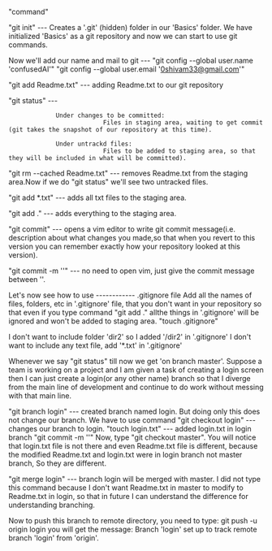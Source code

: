 "command"


"git init" ---  Creates a '.git' (hidden) folder in our 'Basics' folder. We have initialized 'Basics' as a git repository and now we can start to use git commands.
 

Now we'll add our name and mail to git ---
"git config --global user.name 'confusedAI'"
"git config --global user.email '0shivam33@gmail.com'"


"git add Readme.txt" --- adding Readme.txt to our git repository


"git status" --- 

                 Under changes to be committed:
                              Files in staging area, waiting to get commit (git takes the snapshot of our repository at this time).

                 Under untrackd files:
                              Files to be added to staging area, so that they will be included in what will be committed).


"git rm --cached Readme.txt" --- removes Readme.txt from the staging area.Now if we do "git status" we'll see two untracked files.

"git add *.txt" --- adds all txt files to the staging area.

"git add ." --- adds everything to the staging area.





"git commit" ---  opens a vim editor to write git commit message(i.e. description about what changes you made,so that when you revert to this version you can remember exactly how your repository looked at this version).




"git commit -m  '<commit message>'" --- no need to open vim, just give the commit message between ''.





Let's now see how to use ------------ .gitignore file
Add all the names of files, folders, etc in '.gitignore' file, that you don't want in your repository so that even if you type command "git add ." allthe things in '.gitignore'  will be ignored and won't be added to staging area.
"touch .gitignore"

I don't want to include folder 'dir2' so I added '/dir2' in '.gitignore'
I don't want to include any text file, add '*.txt' in '.gitignore'








Whenever we say "git status" till now we get 'on branch master'. Suppose a team is working on a project and I am given a task of creating a login screen then I can just create a login(or any other name) branch so that I diverge from the main line of development and continue to do work without messing with that main line.

"git branch login" ---  created branch named login. But doing only this does not change our branch. We have to use command
"git checkout login" --- changes our branch to login.
"touch login.txt" --- added login.txt in login branch
"git commit -m '<any message>'"
Now, type "git checkout master". You will notice that login.txt file is not there and even Readme.txt file is different, because the modified Readme.txt and login.txt were in login branch not master branch, So they are different.


"git merge login" --- branch login will be merged with master. I did not type this command because I don't want Readme.txt in master to modify to Readme.txt in login, so that in future I can understand the difference for understanding branching.


Now to push this branch to remote directory, you need to type:
git push -u origin login
you will get the message: Branch 'login' set up to track remote branch 'login' from 'origin'.   

